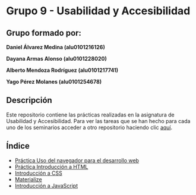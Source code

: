 # Grupo 9 - Usabilidad y Accesibilidad

## Grupo formado por:

**Daniel Álvarez Medina (alu0101216126)**

**Dayana Armas Alonso (alu0101228020)**

**Alberto Mendoza Rodríguez (alu0101217741)**

**Yago Pérez Molanes (alu0101254678)**

## Descripción

Este repositorio contiene las prácticas realizadas en la asignatura de Usabilidad y Accesibilidad. Para ver las tareas que se han hecho para cada uno de los seminarios acceder a otro repositorio haciendo clic [aquí](https://github.com/alu0101217741/UyA-Seminarios.git).

## Índice

* [Práctica Uso del navegador para el desarrollo web](https://github.com/alu0101217741/UyA-Practicas/tree/main/Uso%20del%20navegador%20para%20el%20desarrollo%20web)
* [Práctica Introducción a HTML](https://github.com/alu0101217741/UyA-Practicas/blob/main/Introducci%C3%B3n%20a%20HTML/index.html)
* [Introducción a CSS](https://github.com/alu0101217741/UyA-Practicas/tree/main/Introducci%C3%B3n_a_CSS)
* [Materialize](https://github.com/alu0101217741/UyA-Practicas/tree/main/Materialize)
* [Introducción a JavaScript](https://github.com/alu0101217741/UyA-Practicas/tree/main/Introducci%C3%B3n_a_JavaScript)
